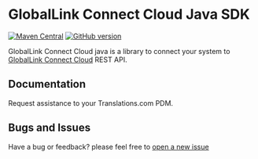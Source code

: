 # GlobalLink Connect Cloud Java SDK
[![Maven Central](https://img.shields.io/maven-central/v/com.translations.globallink/gcc-restclient.svg?label=Maven%20Central)](https://search.maven.org/search?q=g:%22com.translations.globallink%22%20AND%20a:%22gcc-restclient%22)
[![GitHub version](https://d25lcipzij17d.cloudfront.net/badge.svg?id=gh&type=6&v=2.0.0&x2=0)](https://github.com/translations-com/globallink-connect-cloud-api-java)

GlobalLink Connect Cloud java is a library to connect your system to [GlobalLink Connect Cloud](http://www.translations.com/globallink/products/globallink_connect.html) REST API.

## Documentation

Request assistance to your Translations.com PDM.

## Bugs and Issues

Have a bug or feedback? please feel free to [open a new issue](https://github.com/translations-com/globallink-connect-cloud-api-java/issues/new)




